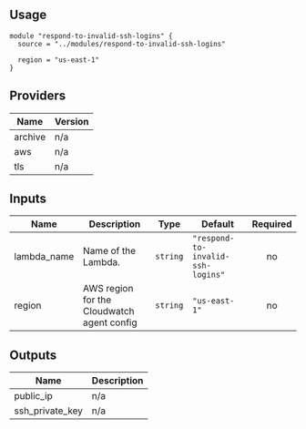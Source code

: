 ## Usage
```hcl
module "respond-to-invalid-ssh-logins" {
  source = "../modules/respond-to-invalid-ssh-logins"

  region = "us-east-1"
}
```

## Providers

| Name | Version |
|------|---------|
| archive | n/a |
| aws | n/a |
| tls | n/a |

## Inputs

| Name | Description | Type | Default | Required |
|------|-------------|------|---------|:--------:|
| lambda\_name | Name of the Lambda. | `string` | `"respond-to-invalid-ssh-logins"` | no |
| region | AWS region for the Cloudwatch agent config | `string` | `"us-east-1"` | no |

## Outputs

| Name | Description |
|------|-------------|
| public\_ip | n/a |
| ssh\_private\_key | n/a |
